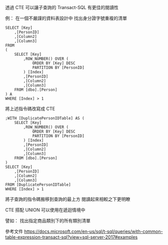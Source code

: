 透過 CTE 可以讓子查詢的 Transact-SQL 有更佳的閱讀性

例：
在一個不嚴謹的資料表設計中
找出身分證字號重複的清單

```
SELECT [Key]
	,[PersonID]
	,[Column2]
	,[Column3]
FROM
(
	SELECT [Key]
		,ROW_NUMBER() OVER (
			ORDER BY [Key] DESC
			PARTITION BY [PersonID]
		) [Index]
		,[PersonID]
		,[Column2]
		,[Column3]
	FROM [dbo].[Person]
) A
WHERE [Index] > 1
```

將上述指令碼改寫成 CTE

```
;WITH [DuplicatePersonIDTable] AS (
	SELECT [Key]
		,ROW_NUMBER() OVER (
			ORDER BY [Key] DESC
			PARTITION BY [PersonID]
		) [Index]
		,[PersonID]
		,[Column2]
		,[Column3]
	FROM [dbo].[Person]
)
SELECT [Key]
	,[PersonID]
	,[Column2]
	,[Column3]
FROM [DuplicatePersonIDTable]
WHERE [Index] > 1
```

將子查詢的指令碼搬移到查詢的最上方
閱讀起來相較之下更明瞭	

CTE 搭配 UNION 可以使用在遞迴情境中

譬如：
找出指定商品類別下的所有類別清單

參考文件
https://docs.microsoft.com/en-us/sql/t-sql/queries/with-common-table-expression-transact-sql?view=sql-server-2017#examples